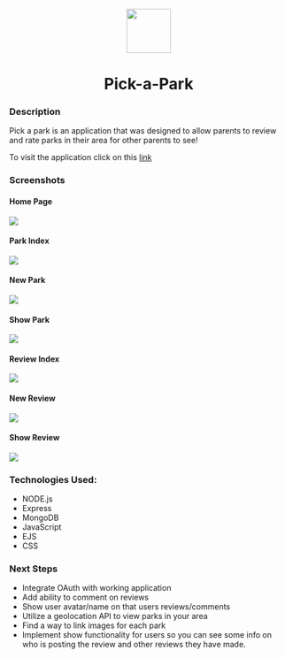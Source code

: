 <br />
<div align="center">
<img src="/public/images/tree.png" width="80" height="80" background-color="green">
<h1 align="center">Pick-a-Park</h1>
</div>

### Description

Pick a park is an application that was designed to allow parents to review and rate parks in their area for other parents to see!

To visit the application click on this <a href="https://pick-a-park-sei.herokuapp.com/">link</a>

### Screenshots

#### Home Page

<img src="public/images/Pick-a-park-screenshot.png">

#### Park Index

<img src="public/images/park-index.png">

#### New Park

<img src="public/images/park-new.png">

#### Show Park

<img src="public/images/park-show.png">

#### Review Index

<img src="public/images/review-index.png">

#### New Review

<img src="public/images/review-new.png">

#### Show Review

<img src="public/images/review-show.png">

### Technologies Used:

- NODE.js
- Express
- MongoDB
- JavaScript
- EJS
- CSS

### Next Steps

- Integrate OAuth with working application
- Add ability to comment on reviews
- Show user avatar/name on that users reviews/comments
- Utilize a geolocation API to view parks in your area
- Find a way to link images for each park
- Implement show functionality for users so you can see some info on who is posting the review and other reviews they have made.
